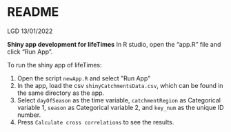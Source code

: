 README
================
LGD
13/01/2022

**Shiny app development for lifeTimes** In R studio, open the “app.R”
file and click “Run App”.

To run the shiny app of lifeTimes:

1. Open the script ```newApp.R``` and select "Run App"
2. In the app, load the csv ```shinyCatchmentsData.csv```, which can be found in the same directory as the app.
3. Select ```dayOfSeason``` as the time variable, ```catchmentRegion``` as Categorical variable 1, ```season``` as Categorical variable 2, and ```key_num``` as the unique ID number. 
4. Press ```Calculate cross correlations``` to see the results. 
